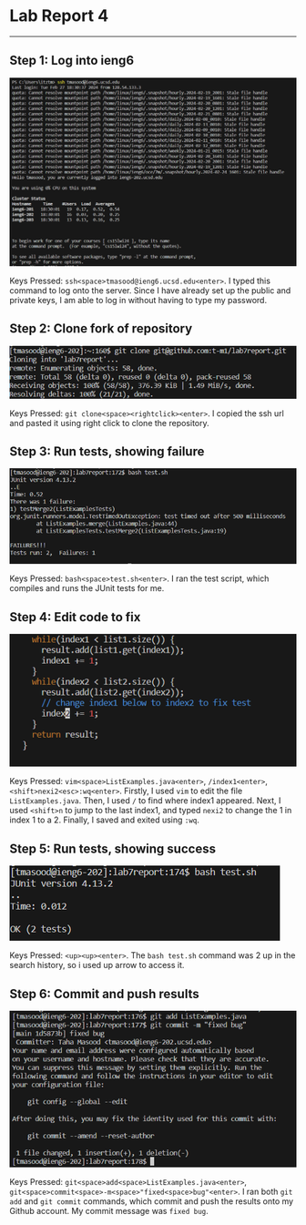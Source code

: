 # **Lab Report 4**

***

## Step 1: Log into ieng6
![Image](7image1.png)

Keys Pressed: `ssh<space>tmasood@ieng6.ucsd.edu<enter>`. I typed this command to log onto the server. Since I have already set up the public and private keys, I am able to log in without having to type my password.
## Step 2: Clone fork of repository
![Image](7image2.png)

Keys Pressed: `git clone<space><rightclick><enter>`. I copied the ssh url and pasted it using right click to clone the repository. 
## Step 3: Run tests, showing failure
![Image](7image3.png)

Keys Pressed: `bash<space>test.sh<enter>`. I ran the test script, which compiles and runs the JUnit tests for me. 
## Step 4: Edit code to fix
![Image](7image4.png)

Keys Pressed: `vim<space>ListExamples.java<enter>`, `/index1<enter>`, `<shift>nexi2<esc>:wq<enter>`. Firstly, I used `vim` to edit the file `ListExamples.java`. Then, I used `/` to find where index1 appeared. Next, I used `<shift>n` to jump to the last index1, and typed `nexi2` to change the 1 in index 1 to a 2. Finally, I saved and exited using `:wq`.
## Step 5: Run tests, showing success
![Image](7image5.png)

Keys Pressed: `<up><up><enter>`. The `bash test.sh` command was 2 up in the search history, so i used up arrow to access it.
## Step 6: Commit and push results
![Image](7image6.png)

Keys Pressed: `git<space>add<space>ListExamples.java<enter>`, `git<space>commit<space>-m<space>"fixed<space>bug"<enter>`. I ran both `git add` and `git commit` commands, which commit and push the results onto my Github account. My commit message was `fixed bug`.

